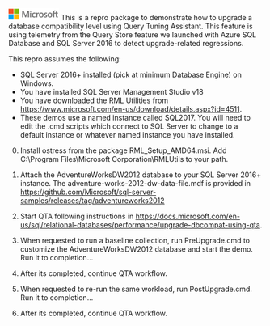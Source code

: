 ![](./media/solutions-microsoft-logo-small.png)
This is a repro package to demonstrate how to upgrade a database compatibility level using Query Tuning Assistant. 
This feature is using telemetry from the Query Store feature we launched with Azure SQL Database and SQL Server 2016 to detect upgrade-related regressions.

This repro assumes the following:

- SQL Server 2016+ installed (pick at minimum Database Engine) on Windows.
- You have installed SQL Server Management Studio v18
- You have downloaded the RML Utilities from https://www.microsoft.com/en-us/download/details.aspx?id=4511.
- These demos use a named instance called SQL2017. You will need to edit the .cmd scripts which connect to SQL Server to change to a default instance or whatever named instance you have installed.

0. Install ostress from the package RML_Setup_AMD64.msi. Add C:\Program Files\Microsoft Corporation\RMLUtils to your path.

1. Attach the AdventureWorksDW2012 database to your SQL Server 2016+ instance. The adventure-works-2012-dw-data-file.mdf is provided in https://github.com/Microsoft/sql-server-samples/releases/tag/adventureworks2012

3. Start QTA following instructions in https://docs.microsoft.com/en-us/sql/relational-databases/performance/upgrade-dbcompat-using-qta.

4. When requested to run a baseline collection, run PreUpgrade.cmd to customize the AdventureWorksDW2012 database and start the demo. Run it to completion...

5. After its completed, continue QTA workflow. 

6. When requested to re-run the same workload, run PostUpgrade.cmd. Run it to completion...

7. After its completed, continue QTA workflow.

